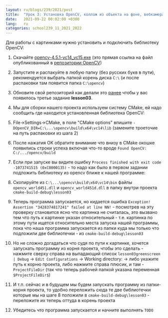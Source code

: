 ```yaml
---
layout: ru/blogs/239/2021/post
title:  "Урок 3: Установка OpenCV, коллаж из объекта на фоне, вебкамера, green-screen (как выставить Working DIR и какие dll подкладывать)"
date:   2021-09-22 00:02:00 +0300
lang:   ru
categories: school239_11_2021_2022
---
```


Для работы с картинками нужно установить и подключить библиотеку OpenCV:

1) Скачайте [opencv-4.5.1-vc14_vc15.exe](https://github.com/opencv/opencv/releases/download/4.5.1/opencv-4.5.1-vc14_vc15.exe) (это прямая ссылка на файл опубликованный в [репозитории OpenCV](https://github.com/opencv/opencv/releases/tag/4.5.1))

2) Запустите и распакуйте в любую папку (без русских букв в пути), рекомендуется выбрать папкой корень диска ```C:\``` (и после распаковки там появится папка ```C:\opencv```)

3) Обновите свой репозиторий как делали это [ранее](/blogs/239/2021/school239_11_2021_2022/2021/09/14/lesson2-2dvector.html) чтобы у вас появилось третье задание **lesson03**.

4) Мы для сборки нашего проекта используем систему CMake, ей надо сообщить где находится установленная библиотека OpenCV:

5) File->Settings->CMake, в поле "CMake options" впишите ```-DOpenCV_DIR=C:\...\opencv\build\x64\vc14\lib``` (замените троеточие на путь распаковки из шага 2)

6) После нажатия OK обратите внимание что внизу в CMake окошке появились строки успеха включая что-то вроде ```Found OpenCV: C:/.../opencv/build```

7) Если при запуске вы видите ошибку ```Process finished with exit code -1073741515 (0xC0000135)``` - то надо как было в первом задании подложить библиотеку из opencv ближе к нашей программе:

8) Скопируйте из ```C:\...\opencv\build\x64\vc14\bin``` файлы ```opencv_world451.dll``` и ```opencv_world451d.dll``` в папку внутри проекта ```cmake-build-debug\lesson03```

9) Теперь программа запускается, но кидается ошибка ```Exception! Assertion "3428374817241" failed at line NN!``` - посмотрев на эту проверку становится ясно что картинка не считалась, это вызвано тем что путь к картинке указан относительный - т.е. картинка по этому пути ищется относительно места запуска нашей программы, пока что наша программа запускается из папки куда мы только что подложили две библиотечки - из ```cmake-build-debug\lesson03```

10) Но не сложно догадаться что судя по пути к картинке, хочется запускать программу из корня проекта, чтобы это сделать - нажмите сверху справа на выпадающий список ```lesson03greenscreen | Debug``` -> ```Edit Configurations``` -> Working directory: -> либо укажите путь к корню проекта, либо нажмите справа плюсик, и там - ```ProjectFileDir``` (так что теперь рабочей папкой указана переменная ```$ProjectFileDir$```)

11) И т.п. сейчас и в будущем мы будем запускать программу из папки-корня проекта, то удобно переложить сюда те две библиотечки которые мы на шаге 8 положили в ```cmake-build-debug\lesson03``` - переложите их теперь оттуда в корень проекта

12) Убедитесь что программа запускается и начните выполнять ```TODO```
